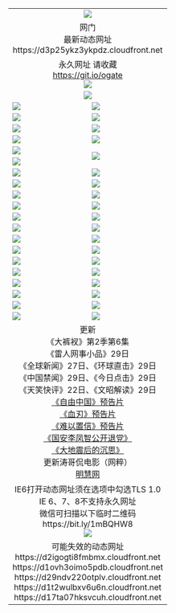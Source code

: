 ﻿<table>
  <tr></tr>
  <tr><td colspan=2 align=center><img src="https://github.com/ogate/up/blob/master/oGate.jpg" /></td></tr>
  <tr><td colspan=2 align=center>网门<br>最新动态网址
<br>https://d3p25ykz3ykpdz.cloudfront.net
    </td>
  </tr>
  <tr>
    <td colspan=2 align=center>永久网址 请收藏<br/><a href="https://git.io/ogate" target="_blank">https://git.io/ogate</a><br/><a href="https://d3p25ykz3ykpdz.cloudfront.net/Up/0WMGDL2.png" target="_blank"><img src="https://d3p25ykz3ykpdz.cloudfront.net/Up/0WMGD2.png"/></a></td>
    <!--td align=center>临时网址 微信用<br/><a href="https://bit.ly/1mBQHW8" target="_blank">https://bit.ly/1mBQHW8</a><br/><a href="https://d3p25ykz3ykpdz.cloudfront.net/Up/0WMGDL3.png" target="_blank"><img src="https://d3p25ykz3ykpdz.cloudfront.net/Up/0WMGD3.png"/></a></td-->
  </tr>
  <tr>
    <td colspan=2 align=center><a href="https://d3p25ykz3ykpdz.cloudfront.net/ogUP.aspx?name=0oGate.apk" target="_blank"><img src="https://d3p25ykz3ykpdz.cloudfront.net/Up/0WMAZ.jpg" /></a></td>
  </tr>
  <tr>
    <td><a href="https://d3p25ykz3ykpdz.cloudfront.net/ogNice.aspx" target="_blank"><img src="https://d3p25ykz3ykpdz.cloudfront.net/Up/0WCYY.jpg" /></a></td>
    <td><a href="https://d3p25ykz3ykpdz.cloudfront.net/onCO.aspx?ob=600%E4%BA%8B%E7%89%A9&op=%E5%A2%9E%E5%88%A0%E6%94%B9&args=WH1~%23%E7%B1%BB%E5%9E%8B6%E6%96%B0%E9%97%BB%7c%23%E7%B1%BB%E5%9E%8B6%E8%AF%84%E8%AE%BA&mode=" target="_blank"><img src="https://d3p25ykz3ykpdz.cloudfront.net/Up/0WZTT.jpg" /></a></td> 
  </tr>
  <tr>
    <td><a href="https://d3p25ykz3ykpdz.cloudfront.net/ogDY.aspx" target="_blank"><img src="https://d3p25ykz3ykpdz.cloudfront.net/Up/0FK.jpg" /></a></td>
    <td><a href="https://d3p25ykz3ykpdz.cloudfront.net/ogST.aspx" target="_blank"><img src="https://d3p25ykz3ykpdz.cloudfront.net/Up/0ST.jpg" /></a></td> 
  </tr>
  <tr>
    <!--td rowspan=2><a href="https://d3p25ykz3ykpdz.cloudfront.net/ogUP.aspx?name=WJ.mp4&count=T:1,480P:1" target="_blank"><img src="https://d3p25ykz3ykpdz.cloudfront.net/Up/WJ.jpg" /></a></td-->
    <td><a href="https://d3p25ykz3ykpdz.cloudfront.net/ogUP.aspx?name=11DKC.mp4&count=T:2,2:6,1:16" target="_blank"><img src="https://d3p25ykz3ykpdz.cloudfront.net/Up/11DKC.jpg" /></a></td> 
    <td><div><a href="https://d3p25ykz3ykpdz.cloudfront.net/ogUP.aspx?name=LRWS.mp4&count=7B:8,6B:44,5A:10,5B:35,4A:14,4B:19,3A:10,3B:26,2A:16,2B:21,1A:23,1B:29&current=7B:8" target="_blank"><img src="https://d3p25ykz3ykpdz.cloudfront.net/Up/LRWS.jpg" /></a></td>
   </tr>
  <tr>
    <td><a href="https://d3p25ykz3ykpdz.cloudfront.net/ogUP.aspx?name=LRSH.mp4&count=W:13,2:10" target="_blank"><img src="https://d3p25ykz3ykpdz.cloudfront.net/Up/LRSH.jpg" /></a></td>
    <td><a href="https://d3p25ykz3ykpdz.cloudfront.net/ogUP.aspx?name=BYWXY.mp4" target="_blank"><img src="https://d3p25ykz3ykpdz.cloudfront.net/Up/BYWXY.jpg" /></a></td>
  </tr>
  <tr>
    <td><a href="https://d3p25ykz3ykpdz.cloudfront.net/ogUP.aspx?name=JQR.mp4&count=2" target="_blank"><img src="https://d3p25ykz3ykpdz.cloudfront.net/Up/JQR.jpg" /></a></td>   
    <td rowspan=2><a href="https://d3p25ykz3ykpdz.cloudfront.net/ogUP.aspx?name=JP.mp4&count=9" target="_blank"><img src="https://d3p25ykz3ykpdz.cloudfront.net/Up/JP.jpg" /></td>
  </tr>
  <tr>
    <td><a href="https://d3p25ykz3ykpdz.cloudfront.net/ogUP.aspx?name=WH.mp4" target="_blank"><img src="https://d3p25ykz3ykpdz.cloudfront.net/Up/WH.jpg" /></a></td>
  </tr>
  <tr>
    <td><a href="https://d3p25ykz3ykpdz.cloudfront.net/ogUP.aspx?name=SSZJ.mp4&count=SP:6,480P:8" target="_blank"><img src="https://d3p25ykz3ykpdz.cloudfront.net/Up/SSZJ.jpg" /></a></td>
    <td><a href="https://d3p25ykz3ykpdz.cloudfront.net/ogUP.aspx?name=ZY.mp4&count=2015:16" target="_blank"><img src="https://d3p25ykz3ykpdz.cloudfront.net/Up/ZY.jpg" /></a</td>
  </tr>
  <tr>
    <td><a href="https://d3p25ykz3ykpdz.cloudfront.net/ogUP.aspx?name=XTFY.mp4&count=B:2,A:24" target="_blank"><img src="https://d3p25ykz3ykpdz.cloudfront.net/Up/XTFY.jpg" /></a></td>
    <td><a href="https://d3p25ykz3ykpdz.cloudfront.net/ogUP.aspx?name=1XQK.mp4&count=13" target="_blank"><img src="https://d3p25ykz3ykpdz.cloudfront.net/Up/1XQK.jpg" /></a</td>
  </tr>
  <tr>
    <td><a href="https://d3p25ykz3ykpdz.cloudfront.net/ogUP.aspx?name=1LYF.mp4&count=2" target="_blank"><img src="https://d3p25ykz3ykpdz.cloudfront.net/Up/1LYF0.jpg" /></a></td>
    <td><a href="https://d3p25ykz3ykpdz.cloudfront.net/ogUP.aspx?name=1ZGC.mp4&count=6" target="_blank"><img src="https://d3p25ykz3ykpdz.cloudfront.net/Up/1ZGC0.jpg" /></a></td>
  </tr>
  <tr>
    <td><a href="https://d3p25ykz3ykpdz.cloudfront.net/ogUP.aspx?name=1ZKM.mp4&count=3&current=3" target="_blank"><img src="https://d3p25ykz3ykpdz.cloudfront.net/Up/1ZKM0.jpg" /></a></td>  
    <td><a href="https://d3p25ykz3ykpdz.cloudfront.net/ogUP.aspx?name=1WWY.mp4&count=6&current=6" target="_blank"><img src="https://d3p25ykz3ykpdz.cloudfront.net/Up/1WWY0.jpg" /></a></td>
  </tr>
  <tr>
    <td><a href="https://d3p25ykz3ykpdz.cloudfront.net/ogUP.aspx?name=10JGY.mp4&count=3" target="_blank"><img src="https://d3p25ykz3ykpdz.cloudfront.net/Up/10JGY0.jpg" /></a></td>
    <td><a href="https://d3p25ykz3ykpdz.cloudfront.net/ogUP.aspx?name=10CYS.mp4&count=2" target="_blank"><img src="https://d3p25ykz3ykpdz.cloudfront.net/Up/10CYS0.jpg" /></a></td>
  </tr>
  <tr>
    <td><a href="https://d3p25ykz3ykpdz.cloudfront.net/ogUP.aspx?name=4SQQ.mp4&count=201602:20,201601:21&current=201602:20" target="_blank"><img src="https://d3p25ykz3ykpdz.cloudfront.net/Up/4SQQ0.jpg"/></a></td>
    <td><a href="https://d3p25ykz3ykpdz.cloudfront.net/ogUP.aspx?name=4SHQ.mp4&count=201602:27,201601:28&current=201602:27" target="_blank"><img src="https://d3p25ykz3ykpdz.cloudfront.net/Up/4SHQ0.jpg"/></a></td>
  </tr>
  <tr>
    <td><a href="https://d3p25ykz3ykpdz.cloudfront.net/ogUP.aspx?name=4SZG.mp4&count=201602:21,201601:23&current=201602:21" target="_blank"><img src="https://d3p25ykz3ykpdz.cloudfront.net/Up/4SZG0.jpg"/></a></td>
    <td><a href="https://d3p25ykz3ykpdz.cloudfront.net/ogUP.aspx?name=4SDJ.mp4&count=201602A:24,201602B:7,201601A:48,201601B:6&current=201602A:24" target="_blank"><img src="https://d3p25ykz3ykpdz.cloudfront.net/Up/4SDJ0.jpg"/></a></td>
  </tr>
  <tr>
    <td><a href="https://d3p25ykz3ykpdz.cloudfront.net/ogUP.aspx?name=4CTX.mp4&count=201602:3,201601:4&current=201602:3" target="_blank"><img src="https://d3p25ykz3ykpdz.cloudfront.net/Up/4CTX0.jpg"/></a></td>
    <td><a href="https://d3p25ykz3ykpdz.cloudfront.net/ogUP.aspx?name=4CWZ.mp4&count=201602:4,201601:4&current=201602:4" target="_blank"><img src="https://d3p25ykz3ykpdz.cloudfront.net/Up/4CWZ0.jpg"/></a></td>
  </tr>
  <tr>
    <td><a href="https://d3p25ykz3ykpdz.cloudfront.net/onUP.aspx?name=https://dwsfx5awq5vcc.cloudfront.net/" target="_blank"><img src="https://d3p25ykz3ykpdz.cloudfront.net/Up/0DTW.jpg"/></a></td>
    <td><a href="https://d3p25ykz3ykpdz.cloudfront.net/onUP.aspx?name=https://d240ns8up8earz.cloudfront.net/acenter/" target="_blank"><img src="https://d3p25ykz3ykpdz.cloudfront.net/Up/0TDW.jpg" /></a></td>
  </tr>
  <tr>
    <td><a href="https://d3p25ykz3ykpdz.cloudfront.net/onUP.aspx?name=https://d4508d6vomz2p.cloudfront.net/gb/nsc413.htm" target="_blank"><img src="https://d3p25ykz3ykpdz.cloudfront.net/Up/0DJY.jpg" /></a></td>
    <td><a href="https://d3p25ykz3ykpdz.cloudfront.net/onUP.aspx?name=https://d3bxwq7vzudb5l.cloudfront.net/xtr/gb/prog204.html" target="_blank"><img src="https://d3p25ykz3ykpdz.cloudfront.net/Up/0XTR.jpg" /></a></td>
  </tr>
  <tr>
    <td><a href="https://d3p25ykz3ykpdz.cloudfront.net/onUP.aspx?name=https://d3aj00iefsmfgc.cloudfront.net/" target="_blank"><img src="https://d3p25ykz3ykpdz.cloudfront.net/Up/0MHW.jpg" /></a></td>
    <td><a href="https://d3p25ykz3ykpdz.cloudfront.net/onUP.aspx?name=https://d1lcj91uv80klr.cloudfront.net/" target="_blank"><img src="https://d3p25ykz3ykpdz.cloudfront.net/Up/0ZJW.jpg" /></a></td>
  </tr>
  <tr>
    <td><a href="https://d3p25ykz3ykpdz.cloudfront.net/ogUP.aspx?name=0FG.zip" target="_blank"><img src="https://d3p25ykz3ykpdz.cloudfront.net/Up/0FG.jpg" /></a></td>
    <td><a href="https://d3p25ykz3ykpdz.cloudfront.net/ogUP.aspx?name=0FGA.apk" target="_blank"><img src="https://d3p25ykz3ykpdz.cloudfront.net/Up/0FGA.jpg" /></a></td>
  </tr>
  <tr>
    <td><a href="https://d3p25ykz3ykpdz.cloudfront.net/ogUP.aspx?name=0U.zip" target="_blank"><img src="https://d3p25ykz3ykpdz.cloudfront.net/Up/0U.jpg" /></a></td>
    <td><a href="https://d3p25ykz3ykpdz.cloudfront.net/ogUP.aspx?name=0UA.apk" target="_blank"><img src="https://d3p25ykz3ykpdz.cloudfront.net/Up/0UA.jpg" /></a></td>
  </tr>
  <tr>
    <td><a href="https://d3p25ykz3ykpdz.cloudfront.net/ogUP.aspx?name=0iPPOTV.zip" target="_blank"><img src="https://d3p25ykz3ykpdz.cloudfront.net/Up/0iPPOTV.jpg" /></a></td>
    <td><a href="https://d3p25ykz3ykpdz.cloudfront.net/ogUP.aspx?name=0iNTD.apk" target="_blank"><img src="https://d3p25ykz3ykpdz.cloudfront.net/Up/0iNTD.jpg" /></a></td>
  </tr>
  <tr>
    <td colspan=2 align=center>更新<br>
      《大裤衩》第2季第6集<br>
      《雷人网事小品》29日<br>
      《全球新闻》27日、《环球直击》29日<br>
      《中国禁闻》29日、《今日点击》29日<br>
      《天笑快评》22日、《文昭解读》29日<br>
      <a href="https://d3p25ykz3ykpdz.cloudfront.net/ogUP.aspx?name=11ZYZG0.mp4" target="_blank">《自由中国》预告片</a><br>
      <a href="https://d3p25ykz3ykpdz.cloudfront.net/ogUP.aspx?name=11XR.mp4" target="_blank">《血刃》预告片</a><br>
      <a href="https://d3p25ykz3ykpdz.cloudfront.net/ogUP.aspx?name=11NYZX.mp4&count=2" target="_blank">《难以置信》预告片</a><br>
      <a href="https://d3p25ykz3ykpdz.cloudfront.net/ogUP.aspx?name=4LFZ.mp4" target="_blank">《国安李凤智公开退党》</a><br>
      <a href="https://d3p25ykz3ykpdz.cloudfront.net/ogUP.aspx?name=4DDZHDCS.mp4" target="_blank">《大地震后的沉思》</a><br>
      更新涛哥侃电影（网粹）<br>
      <a href="https://d3p25ykz3ykpdz.cloudfront.net/onUP.aspx?name=https://www.minghui.org/" target="_blank">明慧网</a></td>
    </td>
  </tr>
  <tr>
    <td colspan=2 align=center>IE6打开动态网址须在选项中勾选TLS 1.0<br/>IE 6、7、8不支持永久网址<br/>
      微信可扫描以下临时二维码<br/>https://bit.ly/1mBQHW8<br/><a href="https://d3p25ykz3ykpdz.cloudfront.net/Up/0WMGDL3.png" target="_blank"><img src="https://d3p25ykz3ykpdz.cloudfront.net/Up/0WMGD3.png"/></a><br>
  </tr>
  <tr>
    <td colspan=2 align=center>可能失效的动态网址
<br>https://d2igogti8fmbmx.cloudfront.net
<br>https://d1ovh3oimo5pdb.cloudfront.net
<br>https://d29ndv220otplv.cloudfront.net
<br>https://d1t2wulbxv6u6n.cloudfront.net
<br>https://d17ta07hksvcuh.cloudfront.net
    </td>
  </tr>
</table>

